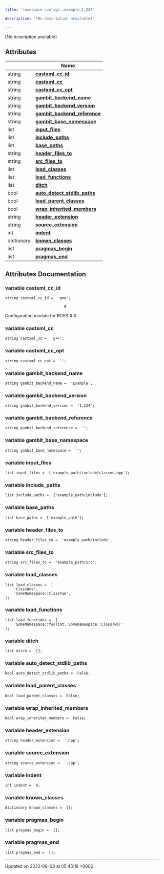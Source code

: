 ```yaml
---
title: 'namespace configs::example_1_234'

description: "[No description available]"

---
```







[No description available]

## Attributes

|                | Name           |
| -------------- | -------------- |
| string | **[castxml_cc_id](/documentation/code/gambit_sphinx/namespaces/namespaceconfigs_1_1example__1__234/#variable-castxml-cc-id)**  |
| string | **[castxml_cc](/documentation/code/gambit_sphinx/namespaces/namespaceconfigs_1_1example__1__234/#variable-castxml-cc)**  |
| string | **[castxml_cc_opt](/documentation/code/gambit_sphinx/namespaces/namespaceconfigs_1_1example__1__234/#variable-castxml-cc-opt)**  |
| string | **[gambit_backend_name](/documentation/code/gambit_sphinx/namespaces/namespaceconfigs_1_1example__1__234/#variable-gambit-backend-name)**  |
| string | **[gambit_backend_version](/documentation/code/gambit_sphinx/namespaces/namespaceconfigs_1_1example__1__234/#variable-gambit-backend-version)**  |
| string | **[gambit_backend_reference](/documentation/code/gambit_sphinx/namespaces/namespaceconfigs_1_1example__1__234/#variable-gambit-backend-reference)**  |
| string | **[gambit_base_namespace](/documentation/code/gambit_sphinx/namespaces/namespaceconfigs_1_1example__1__234/#variable-gambit-base-namespace)**  |
| list | **[input_files](/documentation/code/gambit_sphinx/namespaces/namespaceconfigs_1_1example__1__234/#variable-input-files)**  |
| list | **[include_paths](/documentation/code/gambit_sphinx/namespaces/namespaceconfigs_1_1example__1__234/#variable-include-paths)**  |
| list | **[base_paths](/documentation/code/gambit_sphinx/namespaces/namespaceconfigs_1_1example__1__234/#variable-base-paths)**  |
| string | **[header_files_to](/documentation/code/gambit_sphinx/namespaces/namespaceconfigs_1_1example__1__234/#variable-header-files-to)**  |
| string | **[src_files_to](/documentation/code/gambit_sphinx/namespaces/namespaceconfigs_1_1example__1__234/#variable-src-files-to)**  |
| list | **[load_classes](/documentation/code/gambit_sphinx/namespaces/namespaceconfigs_1_1example__1__234/#variable-load-classes)**  |
| list | **[load_functions](/documentation/code/gambit_sphinx/namespaces/namespaceconfigs_1_1example__1__234/#variable-load-functions)**  |
| list | **[ditch](/documentation/code/gambit_sphinx/namespaces/namespaceconfigs_1_1example__1__234/#variable-ditch)**  |
| bool | **[auto_detect_stdlib_paths](/documentation/code/gambit_sphinx/namespaces/namespaceconfigs_1_1example__1__234/#variable-auto-detect-stdlib-paths)**  |
| bool | **[load_parent_classes](/documentation/code/gambit_sphinx/namespaces/namespaceconfigs_1_1example__1__234/#variable-load-parent-classes)**  |
| bool | **[wrap_inherited_members](/documentation/code/gambit_sphinx/namespaces/namespaceconfigs_1_1example__1__234/#variable-wrap-inherited-members)**  |
| string | **[header_extension](/documentation/code/gambit_sphinx/namespaces/namespaceconfigs_1_1example__1__234/#variable-header-extension)**  |
| string | **[source_extension](/documentation/code/gambit_sphinx/namespaces/namespaceconfigs_1_1example__1__234/#variable-source-extension)**  |
| int | **[indent](/documentation/code/gambit_sphinx/namespaces/namespaceconfigs_1_1example__1__234/#variable-indent)**  |
| dictionary | **[known_classes](/documentation/code/gambit_sphinx/namespaces/namespaceconfigs_1_1example__1__234/#variable-known-classes)**  |
| list | **[pragmas_begin](/documentation/code/gambit_sphinx/namespaces/namespaceconfigs_1_1example__1__234/#variable-pragmas-begin)**  |
| list | **[pragmas_end](/documentation/code/gambit_sphinx/namespaces/namespaceconfigs_1_1example__1__234/#variable-pragmas-end)**  |



## Attributes Documentation

### variable castxml_cc_id

```
string castxml_cc_id =  'gnu';
```




```
                           #
```

 Configuration module for BOSS # # 


### variable castxml_cc

```
string castxml_cc =  'g++';
```


### variable castxml_cc_opt

```
string castxml_cc_opt =  '';
```


### variable gambit_backend_name

```
string gambit_backend_name =  'Example';
```


### variable gambit_backend_version

```
string gambit_backend_version =  '1.234';
```


### variable gambit_backend_reference

```
string gambit_backend_reference =  '';
```


### variable gambit_base_namespace

```
string gambit_base_namespace =  '';
```


### variable input_files

```
list input_files =  ['example_path/include/classes.hpp'];
```


### variable include_paths

```
list include_paths =  ['example_path/include'];
```


### variable base_paths

```
list base_paths =  ['example_path'];
```


### variable header_files_to

```
string header_files_to =  'example_path/include';
```


### variable src_files_to

```
string src_files_to =  'example_path/src';
```


### variable load_classes

```
list load_classes =  [
    'ClassOne',
    'SomeNamespace::ClassTwo',
];
```


### variable load_functions

```
list load_functions =  [
    'SomeNamespace::foo(int, SomeNamespace::ClassTwo)'
];
```


### variable ditch

```
list ditch =  [];
```


### variable auto_detect_stdlib_paths

```
bool auto_detect_stdlib_paths =  False;
```


### variable load_parent_classes

```
bool load_parent_classes =  False;
```


### variable wrap_inherited_members

```
bool wrap_inherited_members =  False;
```


### variable header_extension

```
string header_extension =  '.hpp';
```


### variable source_extension

```
string source_extension =  '.cpp';
```


### variable indent

```
int indent =  4;
```


### variable known_classes

```
dictionary known_classes =  {};
```


### variable pragmas_begin

```
list pragmas_begin =  [];
```


### variable pragmas_end

```
list pragmas_end =  [];
```





-------------------------------

Updated on 2022-08-03 at 05:45:18 +0000